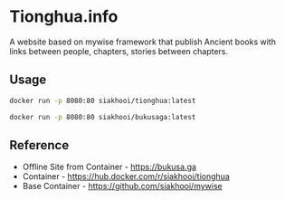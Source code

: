 # Tionghua.info

A website based on mywise framework that publish Ancient books with links between people, chapters, stories between chapters.

## Usage

```sh
docker run -p 8080:80 siakhooi/tionghua:latest

docker run -p 8080:80 siakhooi/bukusaga:latest
```

## Reference

- Offline Site from Container - <https://bukusa.ga>
- Container - <https://hub.docker.com/r/siakhooi/tionghua>
- Base Container - <https://github.com/siakhooi/mywise>
